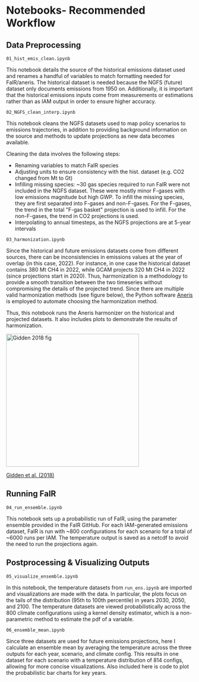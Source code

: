 # Notebooks- Recommended Workflow

## Data Preprocessing

`01_hist_emis_clean.ipynb`

This notebook details the source of the historical emissions dataset used and renames a handful of variables to match formatting needed for FaIR/aneris. The historical dataset is needed because the NGFS (future) dataset only documents emissions from 1950 on. Additionally, it is important that the historical emissions inputs come from measurements or estimations rather than as IAM output in order to ensure higher accuracy.

`02_NGFS_clean_interp.ipynb`

This notebook cleans the NGFS datasets used to map policy scenarios to emissions trajectories, in addition to providing background information on the source and methods to update projections as new data becomes available.

Cleaning the data involves the following steps: 
- Renaming variables to match FaIR species
- Adjusting units to ensure consistency with the hist. dataset (e.g. CO2 changed from Mt to Gt)
- Infilling missing species: ~30 gas species required to run FaIR were not included in the NGFS dataset. These were mostly minor F-gases with low emissions magnitude but high GWP. To infill the missing species, they are first separated into F-gases and non-F-gases. For the F-gases, the trend in the total "F-gas basket" projection is used to infill. For the non-F-gases, the trend in CO2 projections is used.
- Interpolating to annual timesteps, as the NGFS projections are at 5-year intervals

`03_harmonization.ipynb`

Since the historical and future emissions datasets come from different sources, there can be inconsistencies in emissions values at the year of overlap (in this case, 2022). For instance, in one case the historical dataset contains 380 Mt CH4 in 2022, while GCAM projects 320 Mt CH4 in 2022 (since projections start in 2020). Thus, harmonization is a methodology to provide a smooth transition between the two timeseries without compromising the details of the projected trend. Since there are multiple valid harmonization methods (see figure below), the Python software [Aneris](https://github.com/iiasa/aneris) is employed to automate choosing the harmonization method. 


Thus, this notebook runs the Aneris harmonizer on the historical and projected datasets. It also includes plots to demonstrate the results of harmonization.

<img width="357" alt="Gidden 2018 fig" src="https://github.com/WoodwellRisk/FaIR/assets/129074733/4b0c3233-ae1d-4c66-bfc3-88373075c81f">

[Gidden et al. (2018)](https://doi.org/10.1016/j.envsoft.2018.04.002)

## Running FaIR


`04_run_ensemble.ipynb`

This notebook sets up a probabilistic run of FaIR, using the parameter ensemble provided in the FaIR GitHub. For each IAM-generated emissions dataset, FaIR is run with ~800 configurations for each scenario for a total of ~6000 runs per IAM. The temperature output is saved as a netcdf to avoid the need to run the projections again.


## Postprocessing & Visualizing Outputs

`05_visualize_ensemble.ipynb`

In this notebook, the temperature datasets from `run_ens.ipynb` are imported and visualizations are made with the data. In particular, the plots focus on the tails of the distribution (95th to 100th percentile) in years 2030, 2050, and 2100. The temperature datasets are viewed probabilistically across the 800 climate configurations using a kernel density estimator, which is a non-parametric method to estimate the pdf of a variable.

`06_ensemble_mean.ipynb`

Since three datasets are used for future emissions projections, here I calculate an ensemble mean by averaging the temperature across the three outputs for each year, scenario, and climate config. This results in one dataset for each scenario with a temperature distribution of 814 configs, allowing for more concise visualizations. Also included here is code to plot the probabilistic bar charts for key years.